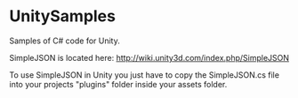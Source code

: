 # UnitySamples
Samples of C# code for Unity.

SimpleJSON is located here: http://wiki.unity3d.com/index.php/SimpleJSON

To use SimpleJSON in Unity you just have to copy the SimpleJSON.cs file into your projects "plugins" folder inside your assets folder.
